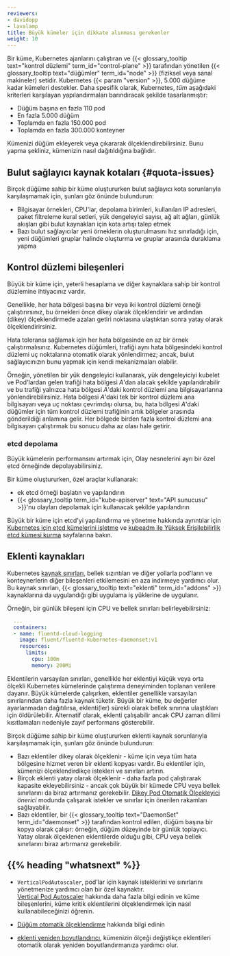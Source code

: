 ```yaml
---
reviewers:
- davidopp
- lavalamp
title: Büyük kümeler için dikkate alınması gerekenler
weight: 10
---
```


Bir küme, Kubernetes ajanlarını çalıştıran ve 
{{< glossary_tooltip text="kontrol düzlemi" term_id="control-plane" >}} tarafından yönetilen 
{{< glossary_tooltip text="düğümler" term_id="node" >}} (fiziksel veya sanal makineler) setidir.
Kubernetes {{< param "version" >}}, 5.000 düğüme kadar kümeleri destekler. Daha spesifik olarak,
Kubernetes, *tüm* aşağıdaki kriterleri karşılayan yapılandırmaları barındıracak şekilde tasarlanmıştır:

* Düğüm başına en fazla 110 pod
* En fazla 5.000 düğüm
* Toplamda en fazla 150.000 pod
* Toplamda en fazla 300.000 konteyner

Kümenizi düğüm ekleyerek veya çıkararak ölçeklendirebilirsiniz. Bunu yapma şekliniz,
kümenizin nasıl dağıtıldığına bağlıdır.

## Bulut sağlayıcı kaynak kotaları {#quota-issues}

Birçok düğüme sahip bir küme oluştururken bulut sağlayıcı kota sorunlarıyla karşılaşmamak için,
şunları göz önünde bulundurun:
* Bilgisayar örnekleri, CPU'lar, depolama birimleri, kullanılan IP adresleri, paket filtreleme kural setleri, yük dengeleyici sayısı, ağ alt ağları, günlük akışları gibi bulut kaynakları için kota artışı talep etmek
* Bazı bulut sağlayıcılar yeni örneklerin oluşturulmasını hız sınırladığı için, yeni düğümleri gruplar halinde oluşturma ve gruplar arasında duraklama yapma

## Kontrol düzlemi bileşenleri

Büyük bir küme için, yeterli hesaplama ve diğer kaynaklara sahip bir kontrol düzlemine ihtiyacınız vardır.

Genellikle, her hata bölgesi başına bir veya iki kontrol düzlemi örneği çalıştırırsınız,
bu örnekleri önce dikey olarak ölçeklendirir ve ardından (dikey) ölçeklendirmede azalan getiri noktasına ulaştıktan sonra yatay olarak ölçeklendirirsiniz.

Hata toleransı sağlamak için her hata bölgesinde en az bir örnek çalıştırmalısınız. Kubernetes
düğümleri, trafiği aynı hata bölgesindeki kontrol düzlemi uç noktalarına otomatik olarak yönlendirmez; ancak, bulut sağlayıcınızın bunu yapmak için kendi mekanizmaları olabilir.

Örneğin, yönetilen bir yük dengeleyici kullanarak, yük dengeleyiciyi kubelet ve Pod'lardan gelen trafiği hata bölgesi _A_'dan alacak şekilde yapılandırabilir ve bu trafiği yalnızca hata bölgesi _A_'daki kontrol düzlemi ana bilgisayarlarına yönlendirebilirsiniz. Hata bölgesi _A_'daki tek bir kontrol düzlemi ana bilgisayarı veya uç noktası çevrimdışı olursa, bu, hata bölgesi _A_'daki düğümler için tüm kontrol düzlemi trafiğinin artık bölgeler arasında gönderildiği anlamına gelir. Her bölgede birden fazla kontrol düzlemi ana bilgisayarı çalıştırmak bu sonucu daha az olası hale getirir.

### etcd depolama

Büyük kümelerin performansını artırmak için, Olay nesnelerini ayrı bir özel etcd örneğinde depolayabilirsiniz.

Bir küme oluştururken, özel araçlar kullanarak:

* ek etcd örneği başlatın ve yapılandırın
* {{< glossary_tooltip term_id="kube-apiserver" text="API sunucusu" >}}'nu olayları depolamak için kullanacak şekilde yapılandırın

Büyük bir küme için etcd'yi yapılandırma ve yönetme hakkında ayrıntılar için [Kubernetes için etcd kümelerini işletme](/docs/tasks/administer-cluster/configure-upgrade-etcd/) ve
[kubeadm ile Yüksek Erişilebilirlik etcd kümesi kurma](/docs/setup/production-environment/tools/kubeadm/setup-ha-etcd-with-kubeadm/) sayfalarına bakın.

## Eklenti kaynakları

Kubernetes [kaynak sınırları](/docs/concepts/configuration/manage-resources-containers/),
bellek sızıntıları ve diğer yollarla pod'ların ve konteynerlerin diğer bileşenleri etkilemesini en aza indirmeye yardımcı olur. Bu kaynak sınırları,
{{< glossary_tooltip text="eklenti" term_id="addons" >}} kaynaklarına da uygulandığı gibi uygulama iş yüklerine de uygulanır.

Örneğin, bir günlük bileşeni için CPU ve bellek sınırları belirleyebilirsiniz:

```yaml
  ...
  containers:
  - name: fluentd-cloud-logging
    image: fluent/fluentd-kubernetes-daemonset:v1
    resources:
      limits:
        cpu: 100m
        memory: 200Mi
```

Eklentilerin varsayılan sınırları, genellikle her eklentiyi küçük veya orta ölçekli Kubernetes kümelerinde çalıştırma deneyiminden toplanan verilere dayanır. Büyük
kümelerde çalışırken, eklentiler genellikle varsayılan sınırlarından daha fazla kaynak tüketir.
Büyük bir küme, bu değerler ayarlanmadan dağıtılırsa, eklenti(ler) sürekli olarak bellek sınırına ulaştıkları için öldürülebilir.
Alternatif olarak, eklenti çalışabilir ancak CPU zaman dilimi kısıtlamaları nedeniyle zayıf performans gösterebilir.

Birçok düğüme sahip bir küme oluştururken eklenti kaynak sorunlarıyla karşılaşmamak için, şunları göz önünde bulundurun:

* Bazı eklentiler dikey olarak ölçeklenir - küme için veya tüm hata bölgesine hizmet veren bir eklenti kopyası vardır. Bu eklentiler için, kümenizi ölçeklendirdikçe istekleri ve sınırları artırın.
* Birçok eklenti yatay olarak ölçeklenir - daha fazla pod çalıştırarak kapasite ekleyebilirsiniz - ancak çok büyük bir kümede CPU veya bellek sınırlarını da biraz artırmanız gerekebilir.
  [Dikey Pod Otomatik Ölçekleyici](https://github.com/kubernetes/autoscaler/tree/master/vertical-pod-autoscaler#readme) _önerici_ modunda çalışarak istekler ve sınırlar için önerilen
  rakamları sağlayabilir.
* Bazı eklentiler, bir {{< glossary_tooltip text="DaemonSet" term_id="daemonset" >}} tarafından kontrol edilen, düğüm başına bir kopya olarak çalışır: örneğin, düğüm düzeyinde bir günlük toplayıcı. Yatay olarak ölçeklenen eklentilerde olduğu gibi, CPU veya bellek sınırlarını biraz artırmanız gerekebilir.

## {{% heading "whatsnext" %}}

* `VerticalPodAutoscaler`, pod'lar için kaynak isteklerini ve sınırlarını yönetmenize yardımcı olan bir özel kaynaktır.  
[Vertical Pod Autoscaler](https://github.com/kubernetes/autoscaler/tree/master/vertical-pod-autoscaler#readme) hakkında daha fazla bilgi edinin 
ve küme bileşenlerini, küme kritik eklentilerini ölçeklendirmek için nasıl kullanabileceğinizi öğrenin.

* [Düğüm otomatik ölçeklendirme](/docs/concepts/cluster-administration/node-autoscaling/) hakkında bilgi edinin

* [eklenti yeniden boyutlandırıcı](https://github.com/kubernetes/autoscaler/tree/master/addon-resizer#readme),
kümenizin ölçeği değiştikçe eklentileri otomatik olarak yeniden boyutlandırmanıza yardımcı olur.
